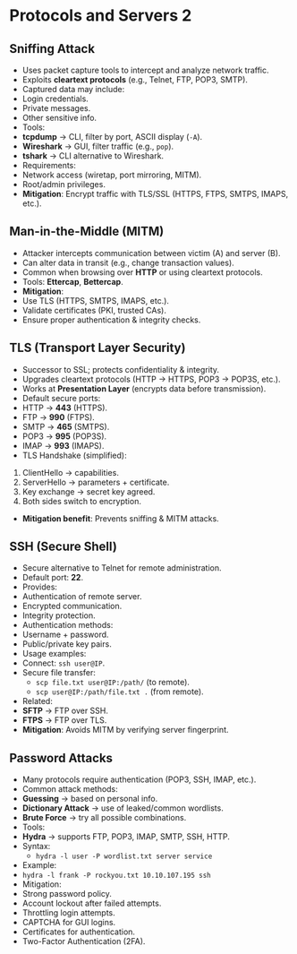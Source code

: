 # Protocols and Servers 2

## Sniffing Attack

- Uses packet capture tools to intercept and analyze network traffic.
- Exploits **cleartext protocols** (e.g., Telnet, FTP, POP3, SMTP).
- Captured data may include:
 - Login credentials.
 - Private messages.
 - Other sensitive info.
- Tools:
 - **tcpdump** → CLI, filter by port, ASCII display (`-A`).
 - **Wireshark** → GUI, filter traffic (e.g., `pop`).
 - **tshark** → CLI alternative to Wireshark.
- Requirements:
 - Network access (wiretap, port mirroring, MITM).
 - Root/admin privileges.
- **Mitigation**: Encrypt traffic with TLS/SSL (HTTPS, FTPS, SMTPS, IMAPS, etc.).

## Man-in-the-Middle (MITM)

- Attacker intercepts communication between victim (A) and server (B).
- Can alter data in transit (e.g., change transaction values).
- Common when browsing over **HTTP** or using cleartext protocols.
- Tools: **Ettercap**, **Bettercap**.
- **Mitigation**:
 - Use TLS (HTTPS, SMTPS, IMAPS, etc.).
 - Validate certificates (PKI, trusted CAs).
 - Ensure proper authentication & integrity checks.

## TLS (Transport Layer Security)

- Successor to SSL; protects confidentiality & integrity.
- Upgrades cleartext protocols (HTTP → HTTPS, POP3 → POP3S, etc.).
- Works at **Presentation Layer** (encrypts data before transmission).
- Default secure ports:
 - HTTP → **443** (HTTPS).
 - FTP → **990** (FTPS).
 - SMTP → **465** (SMTPS).
 - POP3 → **995** (POP3S).
 - IMAP → **993** (IMAPS).
- TLS Handshake (simplified):
 1. ClientHello → capabilities.
 2. ServerHello → parameters + certificate.
 3. Key exchange → secret key agreed.
 4. Both sides switch to encryption.
- **Mitigation benefit**: Prevents sniffing & MITM attacks.

## SSH (Secure Shell)

- Secure alternative to Telnet for remote administration.
- Default port: **22**.
- Provides:
 - Authentication of remote server.
 - Encrypted communication.
 - Integrity protection.
- Authentication methods:
 - Username + password.
 - Public/private key pairs.
- Usage examples:
 - Connect: `ssh user@IP`.
 - Secure file transfer:
   - `scp file.txt user@IP:/path/` (to remote).
   - `scp user@IP:/path/file.txt .` (from remote).
- Related:
 - **SFTP** → FTP over SSH.
 - **FTPS** → FTP over TLS.
- **Mitigation**: Avoids MITM by verifying server fingerprint.

## Password Attacks

- Many protocols require authentication (POP3, SSH, IMAP, etc.).
- Common attack methods:
 - **Guessing** → based on personal info.
 - **Dictionary Attack** → use of leaked/common wordlists.
 - **Brute Force** → try all possible combinations.
- Tools:
 - **Hydra** → supports FTP, POP3, IMAP, SMTP, SSH, HTTP.
 - Syntax:
   - `hydra -l user -P wordlist.txt server service`
- Example:
 - `hydra -l frank -P rockyou.txt 10.10.107.195 ssh`
- Mitigation:
 - Strong password policy.
 - Account lockout after failed attempts.
 - Throttling login attempts.
 - CAPTCHA for GUI logins.
 - Certificates for authentication.
 - Two-Factor Authentication (2FA).